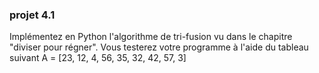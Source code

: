 ### projet 4.1

Implémentez en Python l'algorithme de tri-fusion vu dans le chapitre "diviser pour régner". Vous testerez votre programme à l'aide du tableau suivant A = [23, 12, 4, 56, 35, 32, 42, 57, 3]